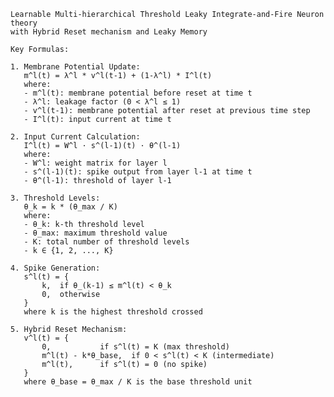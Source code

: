     Learnable Multi-hierarchical Threshold Leaky Integrate-and-Fire Neuron theory
    with Hybrid Reset mechanism and Leaky Memory

    Key Formulas:

    1. Membrane Potential Update:
       m^l(t) = λ^l * v^l(t-1) + (1-λ^l) * I^l(t)
       where:
       - m^l(t): membrane potential before reset at time t
       - λ^l: leakage factor (0 < λ^l ≤ 1)
       - v^l(t-1): membrane potential after reset at previous time step
       - I^l(t): input current at time t

    2. Input Current Calculation:
       I^l(t) = W^l · s^(l-1)(t) · θ^(l-1)
       where:
       - W^l: weight matrix for layer l
       - s^(l-1)(t): spike output from layer l-1 at time t
       - θ^(l-1): threshold of layer l-1

    3. Threshold Levels:
       θ_k = k * (θ_max / K)
       where:
       - θ_k: k-th threshold level
       - θ_max: maximum threshold value
       - K: total number of threshold levels
       - k ∈ {1, 2, ..., K}

    4. Spike Generation:
       s^l(t) = {
           k,  if θ_(k-1) ≤ m^l(t) < θ_k
           0,  otherwise
       }
       where k is the highest threshold crossed

    5. Hybrid Reset Mechanism:
       v^l(t) = {
           0,           if s^l(t) = K (max threshold)
           m^l(t) - k*θ_base,  if 0 < s^l(t) < K (intermediate)
           m^l(t),      if s^l(t) = 0 (no spike)
       }
       where θ_base = θ_max / K is the base threshold unit
